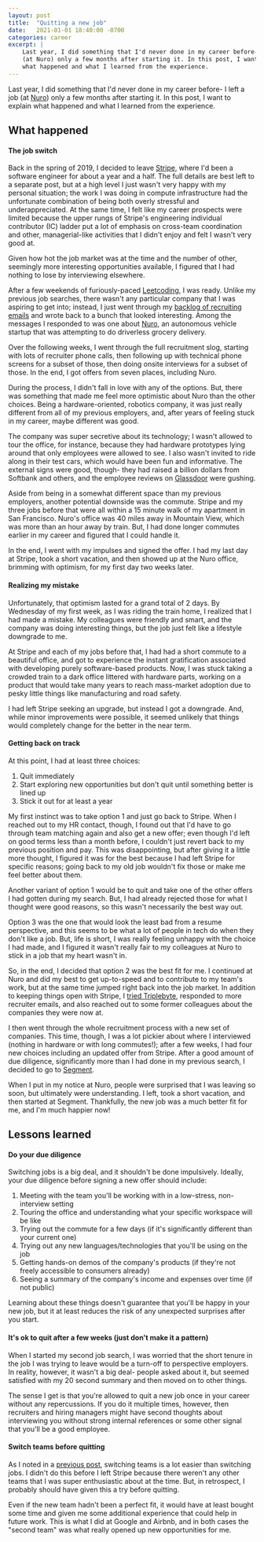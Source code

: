 ```yaml
---
layout: post
title:  "Quitting a new job"
date:   2021-01-01 18:40:00 -0700
categories: career
excerpt: |
    Last year, I did something that I'd never done in my career before- I left a job
    (at Nuro) only a few months after starting it. In this post, I want to explain
    what happened and what I learned from the experience.
---
```


Last year, I did something that I'd never done in my career before- I left a job
(at [Nuro](https://nuro.ai)) only a few months after starting it. In this post, I want to explain
what happened and what I learned from the experience.

## What happened

#### The job switch

Back in the spring of 2019, I decided to leave [Stripe](https://www.stripe.com), where I'd
been a software engineer for about a year and a half. The full details are best left
to a separate post, but at a high level I just wasn't very happy with my personal situation; the
work I was doing in compute infrastructure had the unfortunate combination of being both
overly stressful and underappreciated. At the same time, I felt like my career prospects
were limited because the upper rungs of Stripe's engineering individual contributor (IC) ladder put
a lot of emphasis on cross-team coordination and other, managerial-like activities that I didn't
enjoy and felt I wasn't very good at.

Given how hot the job market was at the time and the number of other, seemingly more interesting
opportunities available, I figured that I had nothing to lose by interviewing elsewhere.

After a few weekends of furiously-paced [Leetcoding](/blog/master-coding-interviews), I was ready.
Unlike my previous job searches, there wasn't any particular company that I was aspiring
to get into; instead, I just went through my [backlog of recruiting emails](/blog/six-years-of-emails)
and wrote back to a bunch that looked interesting. Among the messages I responded to was one
about [Nuro](https://nuro.ai), an autonomous vehicle startup that was attempting to do driverless
grocery delivery.

Over the following weeks, I went through the full recruitment slog, starting with lots of
recruiter phone calls, then following up with technical phone screens for a subset of
those, then doing onsite interviews for a subset of those. In the end, I got offers from seven
places, including Nuro.

During the process, I didn't fall in love with any of the options. But, there
was something that made me feel more optimistic about Nuro than the other choices. Being a
hardware-oriented, robotics company, it was just really different from all of my previous employers,
and, after years of feeling stuck in my career, maybe different was good.

The company was super secretive about its technology; I wasn't allowed to tour the office, for
instance, because they had hardware prototypes lying around that only employees were allowed to
see. I also wasn't invited to ride along in their test cars, which would have been fun and
informative. The external signs were good, though- they had raised a billion dollars from Softbank
and others, and the employee reviews on [Glassdoor](https://www.glassdoor.com) were gushing.

Aside from being in a somewhat different space than my previous employers, another potential
downside was the commute. Stripe and my three jobs before that were all within a 15 minute walk
of my apartment in San Francisco. Nuro's office was 40 miles away in Mountain View, which was
more than an hour away by train. But, I had done longer commutes earlier in my career and figured
that I could handle it.

In the end, I went with my impulses and signed the offer. I had my last day at Stripe, took a short
vacation, and then showed up at the Nuro office, brimming with optimism, for my first day two weeks
later.

#### Realizing my mistake

Unfortunately, that optimism lasted for a grand total of 2 days. By Wednesday of my first week,
as I was riding the train home, I realized that I had made a mistake. My colleagues were
friendly and smart, and the company was doing interesting things, but the job just felt like a
lifestyle downgrade to me.

At Stripe and each of my jobs before that, I had had a short commute to a beautiful office, and
got to experience the instant gratification associated with developing purely software-based
products. Now, I was stuck taking a crowded train to a dark office littered with hardware parts,
working on a product that would take many years to reach mass-market adoption due to pesky little
things like manufacturing and road safety.

I had left Stripe seeking an upgrade, but instead I got a downgrade. And, while minor improvements
were possible, it seemed unlikely that things would completely change for the better in the near
term.

#### Getting back on track

At this point, I had at least three choices:

1. Quit immediately
2. Start exploring new opportunities but don't quit until something better is lined up
3. Stick it out for at least a year

My first instinct was to take option 1 and just go back to Stripe. When I reached out to my HR
contact, though, I found out that I'd have to go through team matching again and also get a new
offer; even though I'd left on good terms less than a month before, I couldn't just revert back to
my previous position and pay. This was disappointing, but after giving it a little more thought,
I figured it was for the best because I had left Stripe for specific reasons; going back
to my old job wouldn't fix those or make me feel better about them.

Another variant of option 1 would be to quit and take one of the other offers I had gotten
during my search. But, I had already rejected those for what I thought were good reasons,
so this wasn't necessarily the best way out.

Option 3 was the one that would look the least bad from a resume perspective, and this seems to be
what a lot of people in tech do when they don't like a job. But, life is short, I was really feeling
unhappy with the choice I had made, and I figured it wasn't really fair to my colleagues at Nuro to
stick in a job that my heart wasn't in.

So, in the end, I decided that option 2 was the best fit for me. I continued at Nuro and did my best
to get up-to-speed and to contribute to my team's work, but at the same time jumped right back
into the job market. In addition to keeping things open with Stripe, I
[tried Triplebyte](/blog/triplebyte-review), responded to more recruiter emails, and also
reached out to some former colleagues about the companies they were now at.

I then went through the whole recruitment process with a new set of companies. This time,
though, I was a lot pickier about where I interviewed (nothing in hardware or with long commutes!);
after a few weeks, I had four new choices including an updated offer from Stripe. After
a good amount of due diligence, significantly more than I had done in my previous search, I
decided to go to [Segment](https://segment.com).

When I put in my notice at Nuro, people were surprised that I was leaving so soon, but ultimately
were understanding. I left, took a short vacation, and then started at Segment. Thankfully,
the new job was a much better fit for me, and I'm much happier now!

## Lessons learned

#### Do your due diligence

Switching jobs is a big deal, and it shouldn't be done impulsively. Ideally, your due
diligence before signing a new offer should include:

1. Meeting with the team you'll be working with in a low-stress, non-interview setting
2. Touring the office and understanding what your specific workspace will be like
3. Trying out the commute for a few days (if it's significantly different than your current one)
4. Trying out any new languages/technologies that you'll be using on the job
5. Getting hands-on demos of the company's products (if they're not freely accessible to consumers
  already)
6. Seeing a summary of the company's income and expenses over time (if not public)

Learning about these things doesn't guarantee that you'll be happy in your new job, but it
at least reduces the risk of any unexpected surprises after you start.

#### It's ok to quit after a few weeks (just don't make it a pattern)

When I started my second job search, I was worried that the short
tenure in the job I was trying to leave would be a turn-off to perspective employers. In reality,
however, it wasn't a big deal- people asked about it, but seemed satisfied with my 20 second
summary and then moved on to other things.

The sense I get is that you're allowed to quit a new job once in your career without any
repercussions. If you do it multiple times, however, then recruiters and hiring managers might
have second thoughts about interviewing you without strong internal references or some other signal
that you'll be a good employee.

#### Switch teams before quitting

As I noted in a [previous post](/blog/leaving-a-job), switching teams is a lot easier than
switching jobs. I didn't do this before I left Stripe because there weren't any other teams that I
was super enthusiastic about at the time. But, in retrospect, I probably should have given this a
try before quitting.

Even if the new team hadn't been a perfect fit, it would have at least bought some time and given
me some additional experience that could help in future work. This is what I did at Google
and Airbnb, and in both cases the "second team" was what really opened up new opportunities for me.
